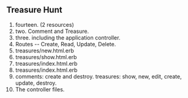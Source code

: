 ## Treasure Hunt

1. fourteen. (2 resources)
2. two. Comment and Treasure.
3. three. including the application controller.
4. Routes -- Create, Read, Update, Delete.
5. treasures/new.html.erb
6. treasures/show.html.erb
7. treasures/index.html.erb
8. treasures/index.html.erb
9. comments: create and destroy. treasures: show, new, edit, create, update, destroy.
10. The controller files.